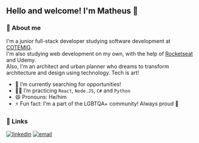 ## Hello and welcome! I'm Matheus 👋

### 👤 About me
I'm a junior full-stack developer studying software development at [COTEMIG](https://cotemig.com.br/).\
I'm also studying web development on my own, with the help of [Rocketseat](https://rocketseat.com.br/) and Udemy.\
Also, I'm an architect and urban planner who dreams to transform architecture and design using technology. Tech is art!

- 🔭 I’m currently searching for opportunities!
- 👨‍💻 I’m practicing `React`, `Node.JS`, `C#` and `Python`
- 😄 Pronouns: He/him
- ⚡ Fun fact: I'm a part of the LGBTQA+ community! Always proud 🌈



### 🔗 Links
[![linkedin](https://img.shields.io/badge/linkedin-0A66C2?style=for-the-badge&logo=linkedin&logoColor=white)](https://www.linkedin.com/in/mathguim/)
[![email](https://img.shields.io/badge/gmail-D44638?style=for-the-badge&logo=gmail&logoColor=white)](mailto:matheusgrc99@gmail.com)
